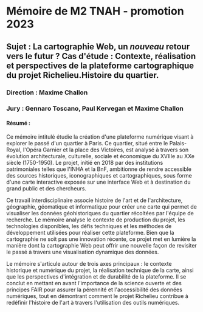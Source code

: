 # **Mémoire de M2 TNAH - promotion 2023**
## **Sujet** : La cartographie Web, un *nouveau* retour vers le futur ? Cas d'étude : Contexte, réalisation et perspectives de la plateforme cartographique du projet Richelieu.Histoire du quartier.
### **Direction** : Maxime Challon
### **Jury** : Gennaro Toscano, Paul Kervegan et Maxime Challon

#### Résumé : 
Ce mémoire intitulé étudie la création d'une plateforme numérique visant à explorer le passé d'un quartier à Paris. Ce quartier, situé entre le Palais-Royal, l'Opéra Garnier et la place des Victoires, est analysé à travers son évolution architecturale, culturelle, sociale et économique du XVIIIe au XXe siècle (1750-1950). Le projet, initié en 2018 par des institutions patrimoniales telles que l'INHA et la BnF, ambitionne de rendre accessible des sources historiques, iconographiques et cartographiques, sous forme d'une carte interactive exposée sur une interface Web et à destination du grand public et des chercheurs.

Ce travail interdisciplinaire associe histoire de l'art et de l'architecture, géographie, géomatique et informatique pour créer une carte qui permet de visualiser les données géohistoriques du quartier récoltées par l'équipe de recherche. Le mémoire analyse le contexte de production du projet, les technologies disponibles, les défis techniques et les méthodes de développement utilisées pour réaliser cette plateforme. Bien que la cartographie ne soit pas une innovation récente, ce projet met en lumière la manière dont la cartographie Web peut offrir une nouvelle façon de revisiter le passé à travers une visualisation dynamique des données.

Le mémoire s'articule autour de trois axes principaux : le contexte historique et numérique du projet, la réalisation technique de la carte, ainsi que les perspectives d'intégration et de durabilité de la plateforme. Il se conclut en mettant en avant l'importance de la science ouverte et des principes FAIR pour assurer la pérennité et l'accessibilité des données numériques, tout en démontrant comment le projet Richelieu contribue à redéfinir l'histoire de l'art à travers l'utilisation des outils numériques. 
